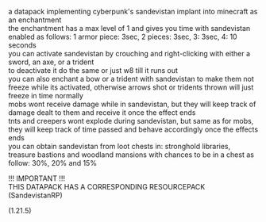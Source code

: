 a datapack implementing cyberpunk's sandevistan implant into minecraft as an enchantment  
the enchantment has a max level of 1 and gives you time with sandevistan enabled as follows:  1 armor piece: 3sec, 2 pieces: 3sec, 3: 3sec, 4: 10 seconds  
you can activate sandevistan by crouching and right-clicking with either a sword, an axe, or a trident  
to deactivate it do the same or just w8 till it runs out  
you can also enchant a bow or a trident with sandevistan to make them not freeze while its activated, otherwise arrows shot or tridents thrown will just freeze in time normally  
mobs wont receive damage while in sandevistan, but they will keep track of damage dealt to them and receive it once the effect ends  
tnts and creepers wont explode during sandevistan, but same as for mobs, they will keep track of time passed and behave accordingly once the effects ends  
you can obtain sandevistan from loot chests in: stronghold libraries, treasure bastions and woodland mansions with chances to be in a chest as follow: 30%, 20% and 15%

!!! IMPORTANT !!!  
THIS DATAPACK HAS A CORRESPONDING RESOURCEPACK (SandevistanRP)  

(1.21.5)  
